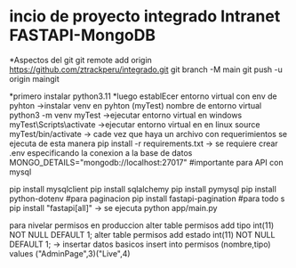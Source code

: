 # incio de proyecto integrado Intranet FASTAPI-MongoDB
*Aspectos del git 
git remote add origin https://github.com/ztrackperu/integrado.git
git branch -M main
git push -u origin maingit

*primero instalar python3.11
*luego establEcer entorno virtual con env de pyhton 
->instalar venv en pyhton (myTest) nombre de entorno virtual
python3 -m venv myTest
->ejecutar entorno virtual en windows
myTest\Scripts\activate
->ejecutar entorno virtual en en linux
source myTest/bin/activate
-> cade vez que haya un archivo con requerimientos se ejecuta de esta manera
pip install -r requirements.txt
-> se requiere crear .env
especificando la conexion a la base de datos
MONGO_DETAILS="mongodb://localhost:27017"
#importante para API con mysql 

pip install mysqlclient
pip install sqlalchemy
pip install pymysql
pip install python-dotenv
#para paginacion
pip install fastapi-pagination
#para todo s 
pip install "fastapi[all]"
-> se ejecuta 
python app/main.py

para nivelar permisos en produccion 
alter table permisos add tipo int(11) NOT NULL DEFAULT 1;
alter table permisos add estado int(11) NOT NULL DEFAULT 1;
-> insertar datos basicos
insert into permisos (nombre,tipo) values ("AdminPage",3)("Live",4)